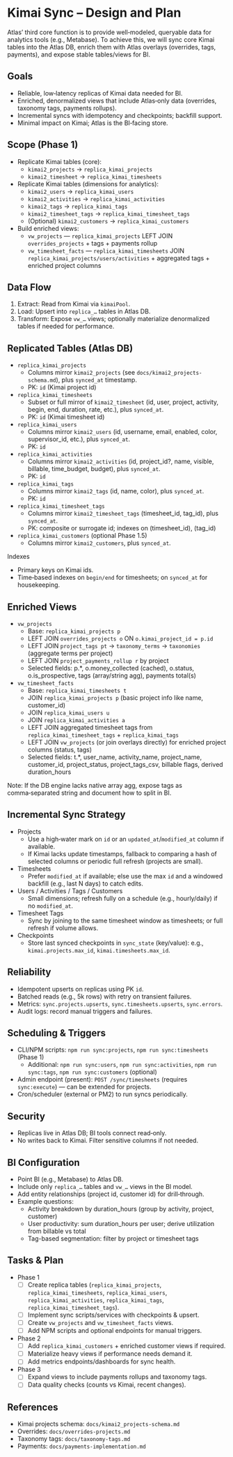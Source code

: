 # Kimai Sync – Design and Plan

Atlas’ third core function is to provide well‑modeled, queryable data for analytics tools (e.g., Metabase). To achieve this, we will sync core Kimai tables into the Atlas DB, enrich them with Atlas overlays (overrides, tags, payments), and expose stable tables/views for BI.

## Goals
- Reliable, low‑latency replicas of Kimai data needed for BI.
- Enriched, denormalized views that include Atlas‑only data (overrides, taxonomy tags, payments rollups).
- Incremental syncs with idempotency and checkpoints; backfill support.
- Minimal impact on Kimai; Atlas is the BI‑facing store.

## Scope (Phase 1)
- Replicate Kimai tables (core):
  - `kimai2_projects` → `replica_kimai_projects`
  - `kimai2_timesheet` → `replica_kimai_timesheets`
- Replicate Kimai tables (dimensions for analytics):
  - `kimai2_users` → `replica_kimai_users`
  - `kimai2_activities` → `replica_kimai_activities`
  - `kimai2_tags` → `replica_kimai_tags`
  - `kimai2_timesheet_tags` → `replica_kimai_timesheet_tags`
  - (Optional) `kimai2_customers` → `replica_kimai_customers`
- Build enriched views:
  - `vw_projects` — `replica_kimai_projects` LEFT JOIN `overrides_projects` + tags + payments rollup
  - `vw_timesheet_facts` — `replica_kimai_timesheets` JOIN `replica_kimai_projects/users/activities` + aggregated tags + enriched project columns

## Data Flow
1) Extract: Read from Kimai via `kimaiPool`.
2) Load: Upsert into `replica_…` tables in Atlas DB.
3) Transform: Expose `vw_…` views; optionally materialize denormalized tables if needed for performance.

## Replicated Tables (Atlas DB)
- `replica_kimai_projects`
  - Columns mirror `kimai2_projects` (see `docs/kimai2_projects-schema.md`), plus `synced_at` timestamp.
  - PK: `id` (Kimai project id)
- `replica_kimai_timesheets`
  - Subset or full mirror of `kimai2_timesheet` (id, user, project, activity, begin, end, duration, rate, etc.), plus `synced_at`.
  - PK: `id` (Kimai timesheet id)
- `replica_kimai_users`
  - Columns mirror `kimai2_users` (id, username, email, enabled, color, supervisor_id, etc.), plus `synced_at`.
  - PK: `id`
- `replica_kimai_activities`
  - Columns mirror `kimai2_activities` (id, project_id?, name, visible, billable, time_budget, budget), plus `synced_at`.
  - PK: `id`
- `replica_kimai_tags`
  - Columns mirror `kimai2_tags` (id, name, color), plus `synced_at`.
  - PK: `id`
- `replica_kimai_timesheet_tags`
  - Columns mirror `kimai2_timesheet_tags` (timesheet_id, tag_id), plus `synced_at`.
  - PK: composite or surrogate id; indexes on (timesheet_id), (tag_id)
- `replica_kimai_customers` (optional Phase 1.5)
  - Columns mirror `kimai2_customers`, plus `synced_at`.

Indexes
- Primary keys on Kimai ids.
- Time‑based indexes on `begin/end` for timesheets; on `synced_at` for housekeeping.

## Enriched Views
- `vw_projects`
  - Base: `replica_kimai_projects p`
  - LEFT JOIN `overrides_projects o` ON `o.kimai_project_id = p.id`
  - LEFT JOIN `project_tags pt` → `taxonomy_terms` → `taxonomies` (aggregate terms per project)
  - LEFT JOIN `project_payments_rollup r` by project
  - Selected fields: p.*, o.money_collected (cached), o.status, o.is_prospective, tags (array/string agg), payments total(s)
- `vw_timesheet_facts`
  - Base: `replica_kimai_timesheets t`
  - JOIN `replica_kimai_projects p` (basic project info like name, customer_id)
  - JOIN `replica_kimai_users u`
  - JOIN `replica_kimai_activities a`
  - LEFT JOIN aggregated timesheet tags from `replica_kimai_timesheet_tags` + `replica_kimai_tags`
  - LEFT JOIN `vw_projects` (or join overlays directly) for enriched project columns (status, tags)
  - Selected fields: t.*, user_name, activity_name, project_name, customer_id, project_status, project_tags_csv, billable flags, derived duration_hours

Note: If the DB engine lacks native array agg, expose tags as comma‑separated string and document how to split in BI.

## Incremental Sync Strategy
- Projects
  - Use a high‑water mark on `id` or an `updated_at`/`modified_at` column if available.
  - If Kimai lacks update timestamps, fallback to comparing a hash of selected columns or periodic full refresh (projects are small).
- Timesheets
  - Prefer `modified_at` if available; else use the max `id` and a windowed backfill (e.g., last N days) to catch edits.
- Users / Activities / Tags / Customers
  - Small dimensions; refresh fully on a schedule (e.g., hourly/daily) if no `modified_at`.
- Timesheet Tags
  - Sync by joining to the same timesheet window as timesheets; or full refresh if volume allows.
- Checkpoints
  - Store last synced checkpoints in `sync_state` (key/value): e.g., `kimai.projects.max_id`, `kimai.timesheets.max_id`.

## Reliability
- Idempotent upserts on replicas using PK `id`.
- Batched reads (e.g., 5k rows) with retry on transient failures.
- Metrics: `sync.projects.upserts`, `sync.timesheets.upserts`, `sync.errors`.
- Audit logs: record manual triggers and failures.

## Scheduling & Triggers
- CLI/NPM scripts: `npm run sync:projects`, `npm run sync:timesheets` (Phase 1)
  - Additional: `npm run sync:users`, `npm run sync:activities`, `npm run sync:tags`, `npm run sync:customers` (optional)
- Admin endpoint (present): `POST /sync/timesheets` (requires `sync:execute`) — can be extended for projects.
- Cron/scheduler (external or PM2) to run syncs periodically.

## Security
- Replicas live in Atlas DB; BI tools connect read‑only.
- No writes back to Kimai. Filter sensitive columns if not needed.

## BI Configuration
- Point BI (e.g., Metabase) to Atlas DB.
- Include only `replica_…` tables and `vw_…` views in the BI model.
- Add entity relationships (project id, customer id) for drill‑through.
 - Example questions:
   - Activity breakdown by duration_hours (group by activity, project, customer)
   - User productivity: sum duration_hours per user; derive utilization from billable vs total
   - Tag-based segmentation: filter by project or timesheet tags

## Tasks & Plan
- Phase 1
  - [ ] Create replica tables (`replica_kimai_projects`, `replica_kimai_timesheets`, `replica_kimai_users`, `replica_kimai_activities`, `replica_kimai_tags`, `replica_kimai_timesheet_tags`).
  - [ ] Implement sync scripts/services with checkpoints & upsert.
  - [ ] Create `vw_projects` and `vw_timesheet_facts` views.
  - [ ] Add NPM scripts and optional endpoints for manual triggers.
- Phase 2
  - [ ] Add `replica_kimai_customers` + enriched customer views if required.
  - [ ] Materialize heavy views if performance needs demand it.
  - [ ] Add metrics endpoints/dashboards for sync health.
- Phase 3
  - [ ] Expand views to include payments rollups and taxonomy tags.
  - [ ] Data quality checks (counts vs Kimai, recent changes).

## References
- Kimai projects schema: `docs/kimai2_projects-schema.md`
- Overrides: `docs/overrides-projects.md`
- Taxonomy tags: `docs/taxonomy-tags.md`
- Payments: `docs/payments-implementation.md`
